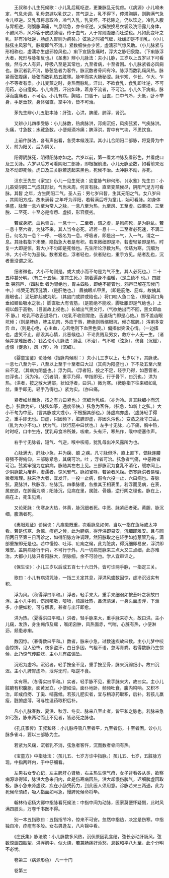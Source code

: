 <!-- { "loadSidebar": true } -->
　　王叔和小儿生死候歌：小儿乳后辄呕逆，更兼脉乱无忧虑。（《病源》小儿啼未定，气息未调，乳母忽遽以乳饮之，其气逆上，乳不得下，停滞胸膈，则胸满气急令儿呕逆。又乳母将息取冷，冷气入乳，乳变坏，不捻除之，仍以饮之，冷乳入腹与胃相逆，则腹胀满痛，气息喘急，亦令呕逆。又解脱换易衣裳及洗浴露儿身体，不避风冷，风冷客于皮肤腠理，传于血气，入于胃则腹胀而吐逆也。凡如此变坏之乳，非有冷吐逆，肠虚入胃则为痢矣。）弦急之时被气缠，脉缓即是不消乳。（小儿脉弦主风邪气，脉缓即气不消。）紧数细快亦少苦，虚濡邪气惊风助。（小儿脉紧与形相称也，虚濡亦生虚邪惊风也。）痢下宣肠急痛时，浮大之脉归泉路。（下痢脉浮大者，死形与脉相反也。）《圣惠》辨小儿脉法：夫小儿脉，三岁以上五岁以下可看候，然与大人有异，呼吸八至是其常也，九至者病，十至者困。小儿脉紧者必风痫也。脉沉者乳不消，脉弦急者为客忤。脉沉数者骨间有冷。脉浮而数乳痫风热。脉紧而弦腹痛，脉弦而数乳热五脏壅。脉牢而实大肠秘涩。脉乍短、乍长、乍大、乍小不等者有祟。小儿变蒸之时，身热而脉乱，汗出，不欲食乳，食乳即吐逆，不可用药，必自瘥矣。小儿病困，汗出如珠，着身不流者，不可治。小儿久下病痢，脉浮而腹痛者，不可治。小儿有病，胸陷，口唇干，目直，口中气冷，头低，卧不举身，手足垂软，身体强直，掌中冷，皆不可治。

　　茅先生辨小儿五脏本脉：肝弦，心洪，脾缓，肺浮，肾沉。

　　又辨小儿四季受脉：小儿脉数，热病脉洪，泻痢沉细，风疾弦紧，气疾脉洪。头痛，寸急数；水藏急数，小便频滴冷痛；脾浮洪，胃中有气块，不思饮食。

　　上前件脉法，各有声出看，各受本候浅深。其小儿合阴阳二部脉，将竞骨为中关，前为阳关，后为阴关。

　　阳得阴脉死，阴得阳脉亦如之。六岁以前，第一看太冲脉及看形色，并看虎口及三关脉。六岁以后方可看阴阳二部脉，即根据前法。小儿无脉至数，如看前来迟及不动即死候。虎口及三关脉若迭起来黑色，死候不治。太冲脉不动，亦死。

　　汉东王先生《家宝》小儿一见生死诀：幼童脉气辩何形，（《水鉴》先生曰：小儿虽受阴阳二气成其形状，气尚未周，何言有脉。直至变蒸候尽，阴阳气足方可看脉。其髫 之年，方生阴阳二气。圣人云：男七岁曰髫，生其元阳之气。女八岁曰 ，其阴阳方成。故未满髫 之年呼为淳阳，若髫满后呼为童儿，始可看脉。如身体俱盛，脉至一息六至为常人之脉，一息八至为热，九至风、五至虚、四至损、三至脱、二至死、十至必是疳痨、虚损，形容瘦劣。

　　若或身肥，血色青白，一息十一、二至者，谓之虚，是风病死，是为脉乱。若一息十至六者，为脉不来，其人当令必死。迟若一息十一、二至者必死速，不满二日。何名为一息？一呼、一吸名为一息。呼吸者，即是出一气，入一气，谓之一息。其脉若指下未硬，隐指急大者是有积。若来微细即是冷，若虚轻紧即是热，时复一大即是惊，若大小不匀即是死候也。先生所论浮数为热，伏结为寒，沉细为冷，大小不匀为恶候。数者紧也，浮者轻也，伏者贴也，重手方见。结者乱也，沉者重没谓之沉。

　　细者微也，大小不匀则是。或大或小而不匀是为气不生，其人必死也。）二十五种甚分明。（有二十五候，定其生死。）抱着遍身不温暖，（是血绝不 也。）四肢垂 哭鸦声，（四肢垂 者为胃绝也，胃主四肢，即绝不能管也，鸦声已解在形候门中。）啼哭无泪泻涎清，（是肝绝也。） 眉摘眼爪甲黑，（即是筋绝、筋痒，故摘其眉眼也。）泥坛肿起或为炕，（其囟门或肿或陷也。）将口咬人鱼口急，（即是两口角垂如鲫鱼吸水之状。）脚直肚大有青筋，（是筋绝不能收，脚肚胀即是气绝也。）上视以觑于高物，（目直故上视也。）长嘘出气黑文行，（气欲绝出而不回，黑文即血不 脉。）吃乳不收舌退场门，（吃乳不收则胃绝，舌退场门即是心绝。）唇不盖齿眼坑倾；（则是脾绝，脾主肌肉，外应于唇，脾绝则唇缩眼坑，倾亦属脾。）泻痢多变异 血，（则是心绝，心主血，心若绝则下血黑色臭。）偏搐似笑没心情。（一边搐也，虚笑不止，颜没其心情，此恶候也。）不论贵贱及男女，救疗十人无一生。（诸候并是难医者。）钱乙论小儿脉法：脉乱（不治），气不和（弦急），伤食（沉缓），虚惊（促急），风（浮），冷（沉细）。

　　《婴童宝鉴》论脉候（指脉内候附：）夫小儿三岁以上，七岁以下，其脉驶。一息七八至为平，八至以上至于十至者曰大过（其病为阳盛也，）下不及五至六至曰不足。（其病为阴盛也。）浮为风。（浮者阳，按之不足，轻手乃得，如葱管者，曰浮也。）沉为冷。（沉者阴，重手乃得，举指即无，行于骨下，曰沉也。）洪为热。（洪者，按之散大满部，状如浮者，曰洪。）微为寒。（微脉指下往来细如乱丝，重手即无，轻手乃得也。）紧为实。（亦曰痛。

　　紧者如丝而急，按之有力曰紧也。）沉细为乳结。（亦为冷。言其脉细小而沉也。）弦数为疟。（脉弦如筝，通度带快。）弦急为客忤。（弦急，如新上之弦。）大小不匀为中恶。（言其脉或大或小，不根据其部也。）脉虚病亦虚。（虚脉轻手得之，重手即无也。曰虚，只因频下，脏腑即虚，亦因久泻也。）变蒸之脉寸口乱。（乱为大小不匀。）伏为气。（伏行筋中曰伏也。）左手寸无脉，心下痛，胸中热，时时呕，口中生疮，犹乳母食冷所兼，咳嗽，头有汗，寒热作，喉中哽塞作声。

　　右手寸无脉者，短气、气逆，喉中咳噫，犹乳母出冲风露所为也。

　　心脉满大，肝脉小急，并为痫、螈 之疾。凡寸脉但浮，直上直下，督脉连腰脊强不得俯仰。三部脉紧急，其痫可治。吐 ，浮者可治。弦急者气痛，中恶微者可治。弦紧牢强为症癖病，脉随其左右上见。三部脉沉为食乳不消化，缓亦同上。少阴脉数为疳淋，虚濡者，惊风邪气。脉如雀啄，若紧者风痫。伤寒脉洪者易理，微者难理。脉来浮大者，宜发汗。一投一止病，假令六投一止，六曰病也。春脉弦，夏脉洪，秋脉浮，冬脉沉。四季脉缓，各推其王相表里。若浮而见病，在表，属皮肤，在腑而为顺；阳脉沉，见病在里，属脏、骨髓，逆行阴之理也。脉在上，病在上，死生见焉。

　　又论死脉：伤寒身大热，体黄，脉沉细者死。中恶、脉紧细者死。黄胆、脉沉细，腹满者死。

　　《惠眼观证》诊候诀：凡疾患既重，次看脉息如何，当以一指在鱼际或太冲看。若是伤寒、急惊、疹痘之候，此为腑病，得浮洪即易安，沉细即难安。且与回阳两日至第三日再诊之，如得阳脉方许调理。然阳脉取之在轻手如捻葱管乃有，满部重按即无是也。若中慢惊、吐泻、疟痢之候，此为脏病，得沉细即易安，浮洪即难安。盖阴病脉行于内，不可行于外。凡一切病觉脉来三点大又三点细，此亦难治。大都小儿脉只看阳脉大，阴脉细，余不可验也。学人宜审详之。

　　《保生论》：小儿三岁以后或五百七十六日外，皆可诊两手脉，一指定三关。

　　歌曰：小儿有病须凭脉，一指三关定其息，浮洪风盛数因惊，虚冷沉迟实有积。

　　浮为风。（秋得浮曰平和。）浮者，轻手来大，重手来细弱如按葱叶之状故曰浮。主小儿中风，伤风咳嗽，嚏喷，烦躁壮热，鼻流清涕，一身头面虚浮，下泄多，小便如粉，可与解表，甚者与出汗即愈。

　　洪为热。（夏得洪曰平和。）洪者，轻手脉来大，重手脉来亦大，故曰洪。主小儿痫，发热，身生痈疖及瘰 ，喉闭囟肿，风热面赤，气喘，心脏有热，小便淋沥，频患赤痢。

　　数因惊。（春得数曰平和。）数者，脉来小急，过数速疾故曰数。主小儿梦中咬齿惊掷，见人恐怖，夜多盗汗，白日多困，气粗不语，忽泻青粪。若得数脉乃生惊候，此乃惊气传膀胱，主小儿有疝偏坠。

　　沉迟为虚冷。沉迟者，轻手按全不见，重手按至骨，脉来沉弱细小，故曰沉迟。主小儿脾胃虚冷，泄泻无时，呕逆不食。

　　实有积。（冬得实曰平和。）实者，轻手脉不见，重手脉来大，故曰实。主小儿脏腑有积腹胀，面黄发立，小便如油，面仆地卧，频频吐食，腹内鸣响。又积不治，即成疳痨、丁奚、哺露候。若孩儿肥实者，宜与稍凉药取积，后补。若孩儿羸瘦，脏腑虚薄，可与性温药取积后补。

　　凡小儿脉春数、夏洪、秋浮、冬实、脉来八至止者，皆平和之脉也。若脉来急如弓弦，脉来两动而止不见者，皆必死之脉也。

　　《孔氏家传》王叔和经：小儿脉呼吸八至者平，九至者伤，十至者困。诊小儿脉多雀斗，要以三部脉为主。

　　若紧为风痫，沉者乳不消，弦急者客忤，沉而数者骨间有热。

　　《宝童方》中指脉法：（孩儿五、七岁方诊中指脉。）孩儿五、七岁，五脏脉方现，中指两畔内，于中仔细看。

　　左男右女专心记，左主脾肝心肾肺，右主热生惊气疳，女子背看各从类，欲察病源谁得知，脉洪大急来归内，此是伤寒病因热，洪大却慢伤脾气，迟细脾虚因取极，脉小急来肾虚致，疾在小肠凭药力，到此医人须用意。诊脉若来三两通，此为死候命须终，吸人指面如弓急，慢脾死候命将毕。

　　翰林待诏杨大邺中指脉看死候法：中指中间为动脉，医家莫便怀疑恻，此时风满四肢头，万卷千书医不得。

　　别一本五指歌曰：五指指节冷，惊来不可安。忽然中指热，决定是伤寒。中指独自冷，疹痘有多般。女右男逢左，八片锦中看。

　　《庄氏集》脉法歌：小儿脉数多风热，沉伏原因乳食结，弦长必动肝肠风，弦数惊蛔四肢掣，洪浮胸中，似火烧，若兼肠痛好添愁，息数和平八九至，此个分明不必忧。

　　卷第三（病源形色） 凡一十门

　　卷第三

